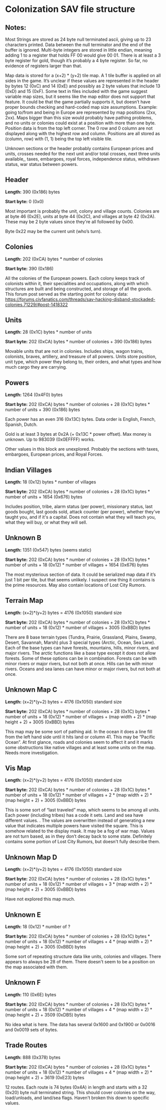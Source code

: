 # Colonization SAV file structure

## Notes:
Most Strings are stored as 24 byte null terminated ascii, giving up to 23 characters printed. Data between the null terminator and the end of the buffer is ignored. Multi-byte integers are stored in little endian, meaning adding 1 to a register that holds FF 00 would give 00 01. There is at least a 3 byte register for gold, though it’s probably a 4 byte register. So far, no evidence of registers larger than that.

Map data is stored for a (x+2) * (y+2) tile map. A 1 tile buffer is applied on all sides in the game. It’s unclear if these values are represented in the header by bytes 12 (0xC) and 14 (0xE) and possibly as 2 byte values that include 13 (0xD) and 15 (0xF). Some text in files included with the game suggest variable map sizes, but it seems like the map editor does not support that feature. It could be that the game partially supports it, but doesn’t have proper bounds checking and hard-coded map size assumptions. Example: going to/from and being in Europe are represented by map positions (2xx, 2xx). Maps bigger than this size would probably have pathing problems, and no units or colonies could exist at a position with more than one byte. Position data is from the top left corner. The 0 row and 0 column are not displayed along with the highest row and column. Positions are all stored as (column, row) with (1, 1) being the top left visible tile.

Unknown sections or the header probably contains European prices and units, crosses needed for the next unit and/or total crosses, next three units available,, taxes, embargoes, royal forces, independence status, withdrawn status, war status between powers.

## Header
**Length:** 390 (0x186) bytes

**Start byte:** 0 (0x0)

Most important is probably the unit, colony and village counts. Colonies are at byte 46 (0x2E), units at byte 44 (0x2C), and villages at byte 42 (0x2A). These may be 2 byte values since they're all followed by 0x00.

Byte 0x22 may be the current unit (who’s turn).


## Colonies
**Length:** 202 (0xCA) bytes * number of colonies

**Start byte:** 390 (0x186)

All the colonies of the European powers. Each colony keeps track of colonists within it, their specialities and occupations, along with which structures are built and being constructed, and storage of all the goods. This forum post served as the starting point for colony data: https://forums.civfanatics.com/threads/sav-hacking-disband-stockaded-colonies.71229/#post-1418322

## Units
**Length:** 28 (0x1C) bytes * number of units

**Start byte:** 202 (0xCA) bytes * number of colonies +  390 (0x186) bytes

Movable units that are not in colonies. Includes ships, wagon trains, colonists, braves, artillery, and treasure of all powers. Units store position, unit type, which power they belong to, their orders, and what types and how much cargo they are carrying.


## Powers
**Length:** 1264 (0x4F0) bytes

**Start byte:** 202 (0xCA) bytes * number of colonies + 28 (0x1C) bytes * number of units +  390 (0x186) bytes

Each power has an even 316 (0x13C) bytes. Data order is English, French, Spanish, Dutch.

Gold is at least 3 bytes at 0x2A (+ 0x13C * power offset). Max money is unknown. Up to 983039 (0x0EFFFF) works. 

Other values in this block are unexplored. Probably the sections with taxes, embargoes, European prices, and Royal Forces.

## Indian Villages
**Length:** 18 (0x12) bytes * number of villages

**Start byte:** 202 (0xCA) bytes * number of colonies + 28 (0x1C) bytes * number of units + 1654 (0x676) bytes

Includes position, tribe, alarm status (per power), missionary status, last goods bought, last goods sold, attack counter (per power), whether they've taught you, and if it's a capital. Does not contain what they will teach you, what they will buy, or what they will sell.


## Unknown B
**Length:** 1351 (0x547) bytes (seems static)

**Start byte:** 202 (0xCA) bytes * number of colonies + 28 (0x1C) bytes * number of units + 18 (0x12) * number of villages + 1654 (0x676) bytes

The most mysterious section of data. It could be serialized map data if it’s just 1 bit per tile, but that seems unlikely. I suspect one thing it contains is the prime resources. May also contain locations of Lost City Rumors.


## Terrain Map
**Length:** (x+2)*(y+2) bytes = 4176 (0x1050) standard size

**Start byte:** 202 (0xCA) bytes * number of colonies + 28 (0x1C) bytes * number of units + 18 (0x12) * number of villages + 3005 (0xBBD) bytes

There are 8 base terrain types (Tundra, Prairie, Grassland, Plains, Swamp, Desert, Savannah, Marsh) plus 3 special types (Arctic, Ocean, Sea Lane). Each of the base types can have forests, mountains, hills, minor rivers, and major rivers. The arctic functions like a base type except it does not allow forests. Some of these options can be in combination. Forests can be with minor rivers or major rivers, but not both at once. Hills can be with minor rivers. Oceans and sea lanes can have minor or major rivers, but not both at once.


## Unknown Map C
**Length:** (x+2)*(y+2) bytes = 4176 (0x1050) standard size

**Start byte:** 202 (0xCA) bytes * number of colonies + 28 (0x1C) bytes * number of units + 18 (0x12) * number of villages + (map width + 2) * (map height + 2) + 3005 (0xBBD) bytes


This map may be some sort of pathing aid. In the ocean it does a line fill from the left hand side until it hits land or column 41. This may be “Pacific Ocean”. At first glance, roads and colonies seem to affect it and it marks some obstructions like native villages and at least some units on the map. Needs more investigation.


## Vis Map
**Length:** (x+2)*(y+2) bytes = 4176 (0x1050) standard size

**Start byte:** 202 (0xCA) bytes * number of colonies + 28 (0x1C) bytes * number of units + 18 (0x12) * number of villages + 2 * (map width + 2) * (map height + 2) + 3005 (0xBBD) bytes

This is some sort of “last traveled” map, which seems to be among all units. Each power (including tribes) has a code it sets. Land and sea have different values. . The values are overwritten instead of generating a new value that indicates multiple powers have visited the square. This is somehow related to the display mask. It may be a fog of war map. Values are not turn based, as in they don’t decay back to some state. Definitely contains some portion of Lost City Rumors, but doesn't fully describe them.


## Unknown Map D
**Length:** (x+2)*(y+2) bytes = 4176 (0x1050) standard size

**Start byte:** 202 (0xCA) bytes * number of colonies + 28 (0x1C) bytes * number of units + 18 (0x12) * number of villages + 3 * (map width + 2) * (map height + 2) + 3005 (0xBBD) bytes

Have not explored this map much.

## Unknown E
**Length:** 18 (0x12) * number of ? 

**Start byte:** 202 (0xCA) bytes * number of colonies + 28 (0x1C) bytes * number of units + 18 (0x12) * number of villages + 4 * (map width + 2) * (map height + 2) + 3005 (0xBBD) bytes

Some sort of repeating structure data like units, colonies and villages. There appears to always be 28 of them. There doesn't seem to be a position on the map associated with them.

## Unknown F
**Length:** 110 (0x6E) bytes

**Start byte:** 202 (0xCA) bytes * number of colonies + 28 (0x1C) bytes * number of units + 18 (0x12) * number of villages + 4 * (map width + 2) * (map height + 2) + 3509 (0xDB5) bytes

No idea what is here. The data has several 0x1600 and 0x1900 or 0x0016 and 0x0019 sets of bytes.

## Trade Routes
**Length:** 888 (0x378) bytes

**Start byte:** 202 (0xCA) bytes * number of colonies + 28 (0x1C) bytes * number of units + 18 (0x12) * number of villages + 4 * (map width + 2) * (map height + 2) + 3619 (0xE23) bytes

12 routes. Each route is 74 bytes (0x4A) in length and starts with a 32 (0x20) byte null terminated string. This should cover colonies on the way, load/unloads, and land/sea flags. Haven't broken this down to specific values.

